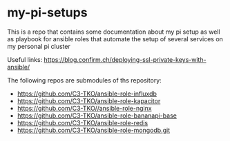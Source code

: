 # my-pi-setups
This is a repo that contains some documentation about my pi setup as well as playbook for ansible roles that automate the setup of several services on my personal pi cluster

Useful links:
https://blog.confirm.ch/deploying-ssl-private-keys-with-ansible/

The following repos are submodules of ths repository:

* https://github.com/C3-TKO/ansible-role-influxdb
* https://github.com/C3-TKO/ansible-role-kapacitor
* https://github.com/C3-TKO//ansible-role-nginx
* https://github.com/C3-TKO/ansible-role-bananapi-base
* https://github.com/C3-TKO/ansible-role-redis
* https://github.com/C3-TKO/ansible-role-mongodb.git
